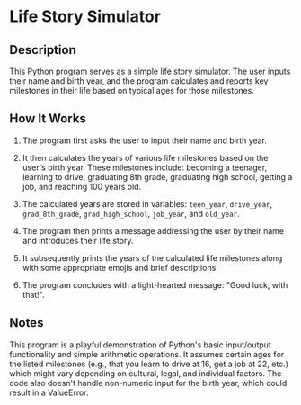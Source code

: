 # Life Story Simulator

## Description

This Python program serves as a simple life story simulator. The user inputs their name and birth year, and the program calculates and reports key milestones in their life based on typical ages for those milestones.

## How It Works

1. The program first asks the user to input their name and birth year.

2. It then calculates the years of various life milestones based on the user's birth year. These milestones include: becoming a teenager, learning to drive, graduating 8th grade, graduating high school, getting a job, and reaching 100 years old.

3. The calculated years are stored in variables: `teen_year`, `drive_year`, `grad_8th_grade`, `grad_high_school`, `job_year`, and `old_year`.

4. The program then prints a message addressing the user by their name and introduces their life story.

5. It subsequently prints the years of the calculated life milestones along with some appropriate emojis and brief descriptions.

6. The program concludes with a light-hearted message: "Good luck, with that!".

## Notes

This program is a playful demonstration of Python's basic input/output functionality and simple arithmetic operations. It assumes certain ages for the listed milestones (e.g., that you learn to drive at 16, get a job at 22, etc.) which might vary depending on cultural, legal, and individual factors. The code also doesn't handle non-numeric input for the birth year, which could result in a ValueError.